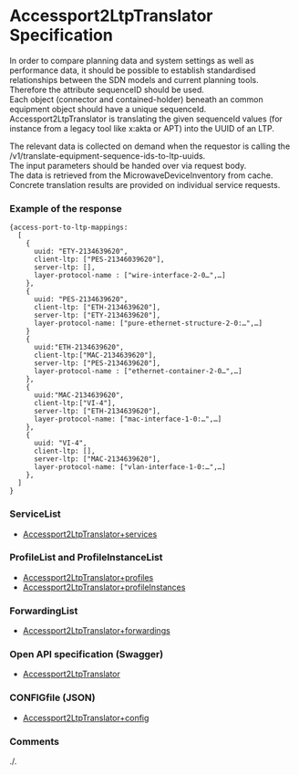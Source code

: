 # Accessport2LtpTranslator Specification

In order to compare planning data and system settings as well as performance data, it should be possible to establish standardised relationships between the SDN models and current planning tools.  
Therefore the attribute sequenceID should be used.  
Each object (connector and contained-holder) beneath an common equipment object should have a unique sequenceId.  
Accessport2LtpTranslator is translating the given sequenceId values (for instance from a legacy tool like x:akta or APT) into the UUID of an LTP.

The relevant data is collected on demand when the requestor is calling the /v1/translate-equipment-sequence-ids-to-ltp-uuids.  
The input parameters should be handed over via request body.  
The data is retrieved from the MicrowaveDeviceInventory from cache.  
Concrete translation results are provided on individual service requests.  

### Example of the response

```
{access-port-to-ltp-mappings:
  [
    {
      uuid: "ETY-2134639620",
      client-ltp: ["PES-21346039620"],
      server-ltp: [],
      layer-protocol-name : ["wire-interface-2-0…",…]
    },
    {
      uuid: "PES-2134639620",
      client-ltp: ["ETH-2134639620"],
      server-ltp: ["ETY-2134639620"],
      layer-protocol-name: ["pure-ethernet-structure-2-0:…",…]
    }
    {
      uuid:"ETH-2134639620",
      client-ltp:["MAC-2134639620"],
      server-ltp: ["PES-2134639620"],
      layer-protocol-name : ["ethernet-container-2-0…",…]
    },
    {
      uuid:"MAC-2134639620",
      client-ltp:["VI-4"],
      server-ltp: ["ETH-2134639620"],
      layer-protocol-name: ["mac-interface-1-0:…",…]
    },
    {
      uuid: "VI-4",
      client-ltp: [],
      server-ltp: ["MAC-2134639620"],
      layer-protocol-name: ["vlan-interface-1-0:…",…]
    },
  ]
}
```

### ServiceList
- [Accessport2LtpTranslator+services](./Accessport2LtpTranslator+services.yaml)

### ProfileList and ProfileInstanceList
- [Accessport2LtpTranslator+profiles](./Accessport2LtpTranslator+profiles.yaml)
- [Accessport2LtpTranslator+profileInstances](./Accessport2LtpTranslator+profileInstances.yaml)

### ForwardingList
- [Accessport2LtpTranslator+forwardings](./Accessport2LtpTranslator+forwardings.yaml)

### Open API specification (Swagger)
- [Accessport2LtpTranslator](./Accessport2LtpTranslator.yaml)

### CONFIGfile (JSON)
- [Accessport2LtpTranslator+config](./Accessport2LtpTranslator+config.json)

### Comments
./.
